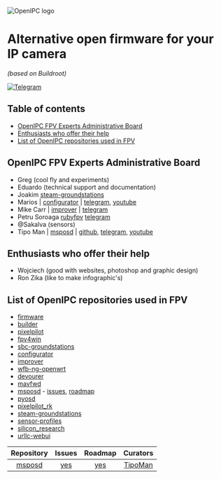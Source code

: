 ![OpenIPC logo][logo]

# Alternative open firmware for your IP camera
_(based on Buildroot)_

[![Telegram](https://openipc.org/images/telegram_button.svg)][telegram]

## Table of contents

- [OpenIPC FPV Experts Administrative Board](#openipc-fpv-experts-administrative-board)
- [Enthusiasts who offer their help](#enthusiasts-who-offer-their-help)
- [List of OpenIPC repositories used in FPV](#list-of-openipc-repositories-used-in-fpv)


## OpenIPC FPV Experts Administrative Board

- Greg (cool fly and experiments)
- Eduardo (technical support and documentation)
- Joakim [steam-groundstations](https://github.com/OpenIPC/steam-groundstations)
- Marios | [configurator](https://github.com/OpenIPC/configurator) | [telegram](https://t.me/Mario_FPV), [youtube](https://www.youtube.com/@mariofpv)
- Mike Carr | [improver](https://github.com/OpenIPC/improver) | [telegram](https://t.me/mikecarr)
- Petru Soroaga [rubyfpv](https://rubyfpv.com) [telegram](https://t.me/PetruSoroaga)
- @Sakalva (sensors)
- Tipo Man | [msposd](https://github.com/OpenIPC/msposd) | [github](https://github.com/tipoman9), [telegram](https://t.me/tipoman), [youtube](https://www.youtube.com/@tipoman9317)


## Enthusiasts who offer their help

- Wojciech (good with websites, photoshop and graphic design)
- Ron Zika (like to make infographic's)


## List of OpenIPC repositories used in FPV

- [firmware](https://github.com/OpenIPC/firmware)
- [builder](https://github.com/OpenIPC/builder)
- [pixelpilot](https://github.com/OpenIPC/pixelpilot)
- [fpv4win](https://github.com/OpenIPC/fpv4win)
- [sbc-groundstations](https://github.com/OpenIPC/sbc-groundstations)
- [configurator](https://github.com/OpenIPC/configurator)
- [improver](https://github.com/OpenIPC/improver)
- [wfb-ng-openwrt](https://github.com/OpenIPC/wfb-ng-openwrt)
- [devourer](https://github.com/OpenIPC/devourer)
- [mavfwd](https://github.com/OpenIPC/mavfwd)
- [msposd](https://github.com/OpenIPC/msposd) - [issues](https://github.com/OpenIPC/msposd/issues), [roadmap](https://github.com/orgs/OpenIPC/projects/16/views/1)
- [pyosd](https://github.com/OpenIPC/pyosd)
- [pixelpilot_rk](https://github.com/OpenIPC/pixelpilot_rk)
- [steam-groundstations](https://github.com/OpenIPC/steam-groundstations)
- [sensor-profiles](https://github.com/OpenIPC/sensor-profiles)
- [silicon_research](https://github.com/OpenIPC/silicon_research)
- [urllc-webui](https://github.com/OpenIPC/urllc-webui)


| Repository                                 | Issues                                            | Roadmap                                                       | Curators                       |
|:------------------------------------------:|:-------------------------------------------------:|:-------------------------------------------------------------:|:------------------------------:|
|[msposd](https://github.com/OpenIPC/msposd) |[yes](https://github.com/OpenIPC/msposd/issues)    |[yes](https://github.com/orgs/OpenIPC/projects/16/views/1)     |[TipoMan](https://t.me/tipoman) |


[logo]: https://openipc.org/assets/openipc-logo-black.svg
[telegram]: https://openipc.org/our-channels
